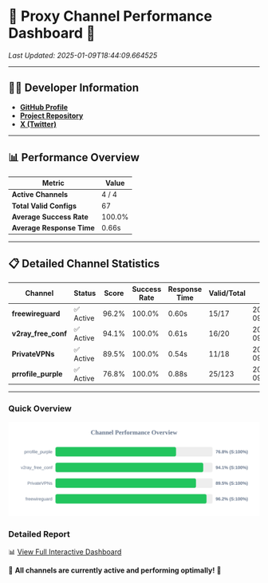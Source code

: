 # 🌟 Proxy Channel Performance Dashboard 🌟

_Last Updated: 2025-01-09T18:44:09.664525_

---

## 👩‍💻 Developer Information

- **[GitHub Profile](https://github.com/4n0nymou3)**  
- **[Project Repository](https://github.com/4n0nymou3/multi-proxy-config-fetcher)**  
- **[X (Twitter)](https://x.com/4n0nymou3)**  

---

## 📊 Performance Overview

| Metric                | Value       |
|-----------------------|-------------|
| **Active Channels**   | 4 / 4       |
| **Total Valid Configs** | 67          |
| **Average Success Rate** | 100.0%      |
| **Average Response Time** | 0.66s       |

---

## 📋 Detailed Channel Statistics

| Channel          | Status     | Score  | Success Rate | Response Time | Valid/Total | Last Success               |
|------------------|------------|--------|--------------|---------------|-------------|----------------------------|
| **freewireguard**  | ✅ Active  | 96.2%  | 100.0% | 0.60s         | 15/17       | 2025-01-09T18:44:09.662593 |
| **v2ray_free_conf**  | ✅ Active  | 94.1%  | 100.0% | 0.61s         | 16/20       | 2025-01-09T18:44:08.458519 |
| **PrivateVPNs**  | ✅ Active  | 89.5%  | 100.0% | 0.54s         | 11/18       | 2025-01-09T18:44:09.035788 |
| **prrofile_purple**  | ✅ Active  | 76.8%  | 100.0% | 0.88s         | 25/123       | 2025-01-09T18:44:07.808819 |

---

### Quick Overview
<div align="center">
  <a href="https://raw.githubusercontent.com/nullluser/NullRepo/refs/heads/main/assets/channel_stats_chart.svg">
    <img src="https://raw.githubusercontent.com/nullluser/NullRepo/refs/heads/main/assets/channel_stats_chart.svg" alt="Source Performance Statistics" width="800">
  </a>
</div>

### Detailed Report
📊 [View Full Interactive Dashboard](https://htmlpreview.github.io/?https://github.com/nullluser/NullRepo/blob/main/assets/performance_report.html)

🎉 **All channels are currently active and performing optimally!** 🎉
